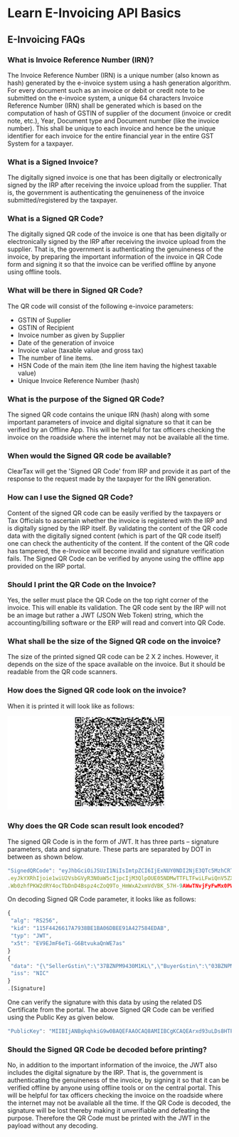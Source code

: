 # Learn E-Invoicing API Basics

## E-Invoicing FAQs

### What is Invoice Reference Number \(IRN\)?

The Invoice Reference Number \(IRN\) is a unique number \(also known as hash\) generated by the e-invoice system using a hash generation algorithm. For every document such as an invoice or debit or credit note to be submitted on the e-invoice system, a unique 64 characters Invoice Reference Number \(IRN\) shall be generated which is based on the computation of hash of GSTIN of supplier of the document \(invoice or credit note, etc.\), Year, Document type and Document number \(like the invoice number\). This shall be unique to each invoice and hence be the unique identifier for each invoice for the entire financial year in the entire GST System for a taxpayer.

### What is a Signed Invoice?

The digitally signed invoice is one that has been digitally or electronically signed by the IRP after receiving the invoice upload from the supplier. That is, the government is authenticating the genuineness of the invoice submitted/registered by the taxpayer.

### What is a Signed QR Code?

The digitally signed QR code of the invoice is one that has been digitally or electronically signed by the IRP after receiving the invoice upload from the supplier. That is, the government is authenticating the genuineness of the invoice, by preparing the important information of the invoice in QR Code form and signing it so that the invoice can be verified offline by anyone using offline tools.

### What will be there in Signed QR Code?

The QR code will consist of the following e-invoice parameters: 

* GSTIN of Supplier
* GSTIN of Recipient
* Invoice number as given by Supplier
* Date of the generation of invoice
* Invoice value \(taxable value and gross tax\)
* The number of line items.
* HSN Code of the main item \(the line item having the highest taxable value\)
* Unique Invoice Reference Number \(hash\)

### What is the purpose of the Signed QR Code?

The signed QR code contains the unique IRN \(hash\) along with some
 important parameters of invoice and digital signature so that it can be verified by an
 Offline App. This will be helpful for tax officers checking the invoice on the roadside where the internet may not be available all the time.

### When would the Signed QR code be available?

ClearTax will get the 'Signed QR Code' from IRP and provide it as part of the response to the request
 made by the taxpayer for the IRN generation.

### How can I use the Signed QR Code?

Content of the signed QR code can be easily verified by the taxpayers or Tax Officials to ascertain whether the invoice is registered with the IRP and is digitally signed by the IRP itself. By validating the content of the QR code data with the digitally signed content \(which is part of the QR code itself\) one can check the authenticity of the content. If the content of the QR code has tampered, the e-Invoice will become invalid and signature verification fails. The Signed QR Code can be verified by anyone using the offline app provided on the IRP portal.

### Should I print the QR Code on the Invoice?

Yes, the seller must place the QR Code on the top right corner of the invoice. This will enable its validation. The QR code sent by the IRP will not be an image but rather a JWT \(JSON Web Token\) string, which the accounting/billing software or the ERP will read and convert into QR Code.

### What shall be the size of the Signed QR code on the invoice?

The size of the printed signed QR code can be 2 X 2 inches. However, it depends on the size of the space available on the invoice. But it should be readable from the QR
 code scanners.

### How does the Signed QR code look on the invoice?

When it is printed it will look like as follows:

![](../.gitbook/assets/image%20%2810%29.png)

### Why does the QR Code scan result look encoded? 

The signed QR Code is in the form of JWT. It has three parts – signature parameters, data and signature. These parts are separated by DOT in between as shown below.

```javascript
"SignedQRCode": "eyJhbGciOiJSUzI1NiIsImtpZCI6IjExNUY0NDI2NjE3QTc5MzhCRTFCQTA2REJFRTkxQTQyNzU4NEVEQUIiLCJ0eXAiOiJKV1QiLCJ4NXQiOiJFVjlFSm1GNmVUaS1HNkJ0dnVrYVFuV0U3YXMifQ
.eyJkYXRhIjoie1wiU2VsbGVyR3N0aW5cIjpcIjM3QlpOUE05NDMwTTFLTFwiLFwiQnV5ZXJHc3RpblwiOlwiMDNCWk5QTTk0MzBNMUtMXCIsXCJEb2NOb1wiOlwiQ1RETjIzNDU2XCIsXCJEb2NUeXBcIjpcIklOVlwiLFwiRG9jRHRcIjpcIjA1LzA4LzIwMjBcIixcIlRvdEludlZhbFwiOjE2NjUwLFwiSXRlbUNudFwiOjEsXCJNYWluSHNuQ29kZVwiOlwiMzkyMzEwMTBcIixcIklyblwiOlwiYWZkY2MzMmEwZWFhM2EwNTRjZmZjZDI1MTg4NGQzZTNmNGY3MjZiNzVjODk0M2U3ZDM1ZmJhYmM4MmYwNWQ4YVwifSIsImlzcyI6Ik5JQyJ9
.Wb0zhfPKW2dRY4ocTbDnD4Bspz4cZoQ9To_HmWxA2xmVdVBK_57H-9AWwTNvjFyFwMx0PWV_4CQjcajxTUjsA9DxOe4r6XCi86XEuXmXDt49gCNY3dZTeoZyueyYAOsRoOZ4ETtDuqvHQGDVsc7Lyaj9qMbyn0NnSH_KwUUrK6Qt8tmcqocv0CvCKZEN5NmeICseCEh0ndJSOmK2kb41sQgAjhNq9-xRz8f7oOrWaC6yf9DMPhYWVcux0E9JLABoNtX3Qb326dd0J1BOMUbhIrAt9QdamaMmHKgO1h-3974d7uUBzz4e6jrclUjZX2XGvH2oXgBwmvgMHwW62Q"
```

On decoding Signed QR Code parameter, it looks like as follows:

```javascript
{
 "alg": "RS256",
 "kid": "115F4426617A7938BE1BA06DBEE91A427584EDAB",
 "typ": "JWT",
 "x5t": "EV9EJmF6eTi-G6BtvukaQnWE7as"
}
{
 "data": "{\"SellerGstin\":\"37BZNPM9430M1KL\",\"BuyerGstin\":\"03BZNPM9430M1KL\",\"DocNo\":\"CTDN23456\",\"DocTyp\":\"INV\",\"DocDt\":\"05/08/2020\",\"TotInvVal\":16650,\"ItemCnt\":1,\"MainHsnCode\":\"39231010\",\"Irn\":\"afdcc32a0eaa3a054cffcd251884d3e3f4f726b75c8943e7d35fbabc82f05d8a\"}",
 "iss": "NIC"
}
.[Signature]
```

One can verify the signature with this data by using the related DS Certificate from
 the portal. The above Signed QR Code can be verified using the Public Key as given below.

```javascript
"PublicKey": "MIIBIjANBgkqhkiG9w0BAQEFAAOCAQ8AMIIBCgKCAQEArxd93uLDs8HTPqcSPpxZrf0Dc29r3iPp0a8filjAyeX4RAH6lWm9qFt26CcE8ESYtmo1sVtswvs7VH4Bjg/FDlRpd+MnAlXuxChij8/vjyAwE71ucMrmZhxM8rOSfPML8fniZ8trr3I4R2o4xWh6no/xTUtZ02/yUEXbphw3DEuefzHEQnEF+quGji9pvGnPO6Krmnri9H4WPY0ysPQQQd82bUZCk9XdhSZcW/am8wBulYokITRMVHlbRXqu1pOFmQMO5oSpyZU3pXbsx+OxIOc4EDX0WMa9aH4+snt18WAXVGwF2B4fmBk7AtmkFzrTmbpmyVqA3KO2IjzMZPw0hQIDAQAB"
```

### Should the Signed QR Code be decoded before printing?

No, in addition to the important information of the invoice, the JWT also includes the digital signature by the IRP. That is, the government is authenticating the genuineness of the invoice, by signing it so that it can be verified offline by anyone using offline tools or on the central portal. This will be helpful for tax officers checking the invoice on the roadside where the internet may not be available all the time. If the QR Code is decoded, the signature will be lost thereby making it unverifiable and defeating the purpose. Therefore the QR Code must be printed with the JWT in the payload without any decoding. 

